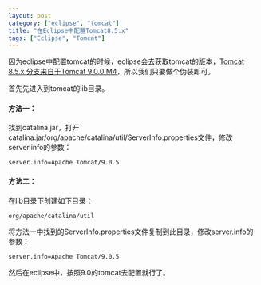 ```yaml
---
layout: post
category: ["eclipse", "tomcat"]
title: "在Eclipse中配置Tomcat8.5.x"
tags: ["Eclipse", "Tomcat"]
---
```


因为eclipse中配置tomcat的时候，eclipse会去获取tomcat的版本，[Tomcat 8.5.x 分支来自于Tomcat 9.0.0 M4](http://tomcat.apache.org/tomcat-8.5-doc/changelog.html)，所以我们只要做个伪装即可。  

首先先进入到tomcat的lib目录。  

#### 方法一：

找到catalina.jar，打开catalina.jar/org/apache/catalina/util/ServerInfo.properties文件，修改server.info的参数：  

    server.info=Apache Tomcat/9.0.5

#### 方法二：

在lib目录下创建如下目录：  

    org/apache/catalina/util

将方法一中找到的ServerInfo.properties文件复制到此目录，修改server.info的参数：  

    server.info=Apache Tomcat/9.0.5

然后在eclipse中，按照9.0的tomcat去配置就行了。
